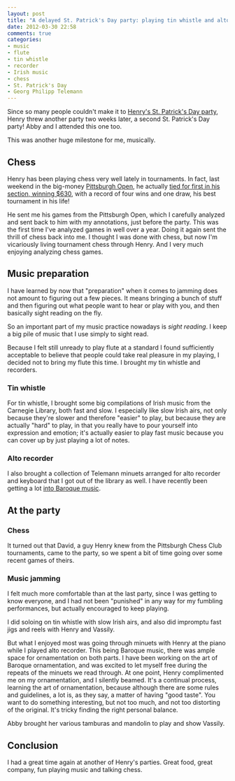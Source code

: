 ```yaml
---
layout: post
title: "A delayed St. Patrick's Day party: playing tin whistle and alto recorder"
date: 2012-03-30 22:58
comments: true
categories: 
- music
- flute
- tin whistle
- recorder
- Irish music
- chess
- St. Patrick's Day
- Georg Philipp Telemann
---
```

Since so many people couldn't make it to [Henry's St. Patrick's Day party](/blog/2012/03/17/st-patricks-day-party-playing-tin-whistle-and-flute/), Henry threw another party two weeks later, a second St. Patrick's Day party! Abby and I attended this one too.

This was another huge milestone for me, musically.

<!--more-->

## Chess

Henry has been playing chess very well lately in tournaments. In fact, last weekend in the big-money [Pittsburgh Open](http://www.chesstour.com/pit12.htm), he actually [tied for first in his section, winning $630](http://chesstournamentservices.com/cca/tag/pittsburgh-open-2012-standings/), with a record of four wins and one draw, his best tournament in his life!

He sent me his games from the Pittsburgh Open, which I carefully analyzed and sent back to him with my annotations, just before the party. This was the first time I've analyzed games in well over a year. Doing it again sent the thrill of chess back into me. I thought I was done with chess, but now I'm vicariously living tournament chess through Henry. And I very much enjoying analyzing chess games.

## Music preparation

I have learned by now that "preparation" when it comes to jamming does not amount to figuring out a few pieces. It means bringing a bunch of stuff and then figuring out what people want to hear or play with you, and then basically sight reading on the fly.

So an important part of my music practice nowadays is *sight reading*. I keep a big pile of music that I use simply to sight read.

Because I felt still unready to play flute at a standard I found sufficiently acceptable to believe that people could take real pleasure in my playing, I decided not to bring my flute this time. I brought my tin whistle and recorders.

### Tin whistle

For tin whistle, I brought some big compilations of Irish music from the Carnegie Library, both fast and slow. I especially like slow Irish airs, not only because they're slower and therefore "easier" to play, but because they are actually "hard" to play, in that you really have to pour yourself into expression and emotion; it's actually easier to play fast music because you can cover up by just playing a lot of notes.

### Alto recorder

I also brought a collection of Telemann minuets arranged for alto recorder and keyboard that I got out of the library as well. I have recently been getting a lot [into Baroque music](/blog/2012/03/21/flute-update-celebrating-bachs-birthday/).

## At the party

### Chess

It turned out that David, a guy Henry knew from the Pittsburgh Chess Club tournaments, came to the party, so we spent a bit of time going over some recent games of theirs.

### Music jamming

I felt much more comfortable than at the last party, since I was getting to know everyone, and I had not been "punished" in any way for my fumbling performances, but actually encouraged to keep playing.

I did soloing on tin whistle with slow Irish airs, and also did impromptu fast jigs and reels with Henry and Vassily.

But what I enjoyed most was going through minuets with Henry at the piano while I played alto recorder. This being Baroque music, there was ample space for ornamentation on both parts. I have been working on the art of Baroque ornamentation, and was excited to let myself free during the repeats of the minuets we read through. At one point, Henry complimented me on my ornamentation, and I silently beamed. It's a continual process, learning the art of ornamentation, because although there are some rules and guidelines, a lot is, as they say, a matter of having "good taste". You want to do something interesting, but not too much, and not too distorting of the original. It's tricky finding the right personal balance.

Abby brought her various tamburas and mandolin to play and show Vassily.

## Conclusion

I had a great time again at another of Henry's parties. Great food, great company, fun playing music and talking chess.

